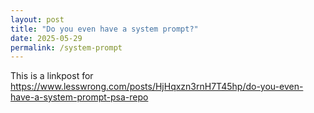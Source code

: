 ```yaml
---
layout: post
title: "Do you even have a system prompt?"
date: 2025-05-29
permalink: /system-prompt
---
```


This is a linkpost for <a href="https://www.lesswrong.com/posts/HjHqxzn3rnH7T45hp/do-you-even-have-a-system-prompt-psa-repo">https://www.lesswrong.com/posts/HjHqxzn3rnH7T45hp/do-you-even-have-a-system-prompt-psa-repo</a>

